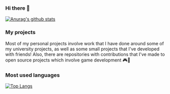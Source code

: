 ### Hi there 👋

<!--
**ryanalbertson/ryanalbertson** is a ✨ _special_ ✨ repository because its `README.md` (this file) appears on your GitHub profile.

Here are some ideas to get you started:

- 🔭 I’m currently working on ...
- 🌱 I’m currently learning ...
- 👯 I’m looking to collaborate on ...
- 🤔 I’m looking for help with ...
- 💬 Ask me about ...
- 📫 How to reach me: ...
- 😄 Pronouns: ...
- ⚡ Fun fact: ...
-->

[![Anurag's github stats](https://github-readme-stats.vercel.app/api?username=ryanalbertson&count_private=true&show_icons=true&theme=vue&include_all_commits)](https://github.com/ryanalbertson/github-readme-stats)

### My projects
Most of my personal projects involve work that I have done around some of my university projects, as well as some small projects that I've developed with friends!
Also, there are repositories with contributions that I've made to open source projects which involve game development 🎮🎲

### Most used languages
[![Top Langs](https://github-readme-stats.vercel.app/api/top-langs/?username=ryanalbertson&layout=compact&show_icons=true&theme=vue&include_all_commits=true&count_private=true&langs_count=8&exclude_repo=R-Star-Tree,Memory-Game,ryanalbertson.github.io)](https://github.com/anuraghazra/github-readme-stats)
